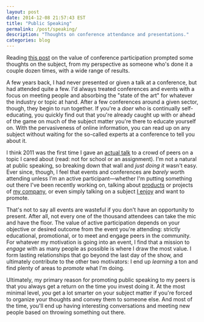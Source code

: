 ```yaml
---
layout: post
date: 2014-12-08 21:57:43 EST
title: "Public Speaking"
permalink: /post/speaking/
description: "Thoughts on conference attendance and presentations."
categories: blog
---
```


Reading [this post](http://www.planetizen.com/node/72528/should-i-present-conference-and-if-i-dont-present-should-i-attend) on the value of conference participation prompted some thoughts on the subject, from my perspective as someone who's done it a couple dozen times, with a wide range of results.

A few years back, I had never presented or given a talk at a conference, but had attended quite a few. I'd always treated conferences and events with a focus on meeting people and absorbing the "state of the art" for whatever the industry or topic at hand. After a few conferences around a given sector, though, they begin to run together. If you're a _doer_ who is continually self-educating, you quickly find out that you're already caught up with or ahead of the game  on much of the subject matter you're there to educate yourself on. With the pervasiveness of online information, you can read up on any subject without waiting for the so-called experts at a conference to tell you about it.

I think 2011 was the first time I gave an [actual talk](/talks/value-of-local-knowledge/) to a crowd of peers on a topic I cared about (read: not for school or an assignment). I'm not a natural at public speaking, so breaking down that wall and _just doing it_ wasn't easy. Ever since, though, I feel that events and conferences are _barely_ worth attending unless I'm an active participant&mdash;whether I'm putting something out there I've been recently working on, talking about [products](http://www.fulcrumapp.com) or projects of [my company](http://www.spatialnetworks.com), or even simply talking on a subject [I enjoy](/talks/grassroots-mapping/) and want to promote.

That's not to say all events are wasteful if you don't have an opportunity to present. After all, not every one of the thousand attendees can take the mic and have the floor. The value of active participation depends on your objective or desired outcome from the event you're attending: strictly educational, promotional, or to meet and engage peers in the community. For whatever my motivation is going into an event, I find that a mission to _engage_ with as many people as possible is where I draw the most value. I form lasting relationships that go beyond the last day of the show, and ultimately contribute to the other two motivators: I end up _learning_ a ton and find plenty of areas to _promote_ what I'm doing.

Ultimately, my primary reason for promoting public speaking to my peers is that you always get a return on the time you invest doing it. At the most minimal level, _you_ get a lot smarter on your subject matter if you're forced to organize your thoughts and convey them to someone else. And most of the time, you'll end up having interesting conversations and meeting new people based on throwing something out there.
